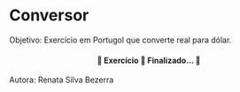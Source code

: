 # Conversor
Objetivo: Exercício em Portugol que converte real para dólar.

<h4 align="center"> 
	🚧  Exercício 🚀 Finalizado...  🚧
</h4>

Autora: Renata Silva Bezerra